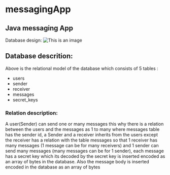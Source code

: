 # messagingApp
## Java messaging App

Database design:
![This is an image](/../master/assets/images/database.png)

## Database descrition: 

Above is the relational model of the database which consists of 5 tables :
- users
- sender
- receiver
- messages
- secret_keys
### Relation description:
A user(Sender) can send one or many messages this why there is a relation between the users and the messages as 1 to many where messages table has the sender id, a Sender and a receiver inherits from the users except the receiver has a relation with the table messages so that 1 receiver has many messages (1 message can be for many receivers) and 1 sender can send many messages (many messages can be for 1 sender), each message has a secret key which its decoded by the secret key is inserted encoded as an array of bytes in the database.
Also the message body is inserted encoded in the database as an array of bytes 
